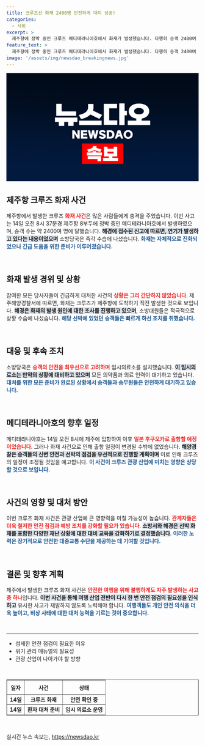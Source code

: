 ```yaml
---
title: 크루즈선 화재 2400명 안전하게 대피 성공!
categories:
  - 사회
excerpt: >
  제주항에 정박 중인 크루즈 메디테라니아호에서 화재가 발생했습니다. 다행히 승객 2400여 명은 안전하게 하선했으며, 소방당국이 현장 상황을 면밀히 확인 중입니다. 긴박한 상황 속 더 많은 소식이 궁금하다면 클릭하세요!
feature_text: >
  제주항에 정박 중인 크루즈 메디테라니아호에서 화재가 발생했습니다. 다행히 승객 2400여 명은 안전하게 하선했으며, 소방당국이 현장 상황을 면밀히 확인 중입니다. 긴박한 상황 속 더 많은 소식이 궁금하다면 클릭하세요!
image: '/assets/img/newsdao_breakingnews.jpg'
---
```


<p><img src="/assets/img/newsdao_breakingnews.jpg" alt="koreaapp 속보" /></p>

<h2 data-ke-size="size26">제주항 크루즈 화재 사건</h2>

<p data-ke-size="size16">제주항에서 발생한 크루즈 <b><span style="color: #ee2323;">화재 사건</span></b>은 많은 사람들에게 충격을 주었습니다. 이번 사고는 14일 오전 8시 37분경 제주항 8부두에 정박 중인 메디테라니아호에서 발생하였으며, 승객 수는 약 2400여 명에 달했습니다. <b><span style="background-color: #21538527;">해경에 접수된 신고에 따르면, 연기가 발생하고 있다는 내용이었으며</span></b> 소방당국은 즉각 수습에 나섰습니다. <b><span style="color: #1a5490;">화재는 자체적으로 진화되었으나 긴급 도움을 위한 준비가 이루어졌습니다.</span></b></p>

<p data-ke-size="size16">&nbsp;</p>

<h2 data-ke-size="size26">화재 발생 경위 및 상황</h2>

<p data-ke-size="size16">참여한 모든 당사자들이 긴급하게 대처한 사건의 <b><span style="color: #ee2323;">상황은 그리 간단하지 않았습니다</span></b>. 제주해양경찰서에 따르면, 화재는 크루즈가 제주항에 도착하기 직전 발생한 것으로 보입니다. <b><span style="background-color: #21538527;">해경은 화재의 발생 원인에 대한 조사를 진행하고 있으며</span></b>, 소방대원들은 적극적으로 상황 수습에 나섰습니다. <b><span style="color: #1a5490;">해당 선박에 있었던 승객들은 빠르게 하선 조치를 취했습니다.</span></b></p>

<p data-ke-size="size16">&nbsp;</p>

<h2 data-ke-size="size26">대응 및 후속 조치</h2>

<p data-ke-size="size16">소방당국은 <b><span style="color: #ee2323;">승객의 안전을 최우선으로 고려하며</span></b> 임시의료소를 설치했습니다. <b><span style="background-color: #21538527;">이 임시의료소는 만약의 상황에 대비하고 있으며</span></b> 모든 의약품과 의료 인력이 대기하고 있습니다. <b><span style="color: #1a5490;">대처를 위한 모든 준비가 완료된 상황에서 승객들과 승무원들은 안전하게 대기하고 있습니다.</span></b></p>

<p data-ke-size="size16">&nbsp;</p>

<h2 data-ke-size="size26">메디테라니아호의 향후 일정</h2>

<p data-ke-size="size16">메디테라니아호는 14일 오전 8시에 제주에 입항하여 이후 <b><span style="color: #ee2323;">일본 후쿠오카로 출항할 예정이었습니다</span></b>. 그러나 화재 사건으로 인해 출항 일정이 변경될 수밖에 없었습니다. <b><span style="background-color: #21538527;">해양경찰은 승객들의 신변 안전과 선박의 점검을 우선적으로 진행할 계획이며</span></b> 이로 인해 크루즈의 일정이 조정될 것임을 예고합니다. <b><span style="color: #1a5490;">이 사건이 크루즈 관광 산업에 미치는 영향은 상당할 것으로 보입니다.</span></b></p>

<p data-ke-size="size16">&nbsp;</p>

<h2 data-ke-size="size26">사건의 영향 및 대처 방안</h2>

<p data-ke-size="size16">이번 크루즈 화재 사건은 관광 산업에 큰 영향력을 미칠 가능성이 높습니다. <b><span style="color: #ee2323;">관계자들은 더욱 철저한 안전 점검과 예방 조치를 강화할 필요가 있습니다</span></b>. <b><span style="background-color: #21538527;">소방서와 해경은 선박 화재를 포함한 다양한 재난 상황에 대한 대비 교육을 강화하기로 결정했습니다</span></b>. <b><span style="color: #1a5490;">이러한 노력은 장기적으로 안전한 대중교통 수단을 제공하는 데 기여할 것입니다.</span></b></p>

<p data-ke-size="size16">&nbsp;</p>

<h2 data-ke-size="size26">결론 및 향후 계획</h2>

<p data-ke-size="size16">제주에서 발생한 크루즈 화재 사건은 <b><span style="color: #ee2323;">안전한 여행을 위해 불행하게도 자주 발생하는 사고 중 하나</span></b>입니다. <b><span style="background-color: #21538527;">이번 사건을 통해 여행 산업 전반이 다시 한 번 안전 점검의 필요성을 인식하고</span></b> 유사한 사고가 재발하지 않도록 노력해야 합니다. <b><span style="color: #1a5490;">여행객들도 개인 안전 의식을 더욱 높이고, 비상 사태에 대한 대처 능력을 기르는 것이 중요합니다.</span></b></p>

<p data-ke-size="size16">&nbsp;</p>

<hr />

<ul>
  <li>섬세한 안전 점검이 필요한 이유</li>
  <li>위기 관리 매뉴얼의 필요성</li>
  <li>관광 산업이 나아가야 할 방향</li>
</ul>

<p data-ke-size="size16">&nbsp;</p>

<table border="1" style="width:100%; border-collapse:collapse;">
  <tr>
    <th style="text-align: center; height: 30px;"><b>일자</b></th>
    <th style="text-align: center; height: 30px;"><b>사건</b></th>
    <th style="text-align: center; height: 30px;"><b>상태</b></th>
  </tr>
  <tr>
    <td style="text-align: center; height: 17px;"><b>14일</b></td>
    <td style="text-align: center; height: 17px;"><b>크루즈 화재</b></td>
    <td style="text-align: center; height: 17px;"><b>안전 확인 중</b></td>
  </tr>
  <tr>
    <td style="text-align: center; height: 17px;"><b>14일</b></td>
    <td style="text-align: center; height: 17px;"><b>환자 대처 준비</b></td>
    <td style="text-align: center; height: 17px;"><b>임시 의료소 운영</b></td>
  </tr>
</table>

<p data-ke-size="size16">&nbsp;</p>
실시간 뉴스 속보는, <a href="https://newsdao.kr" rel="dofollow">https://newsdao.kr</a>


